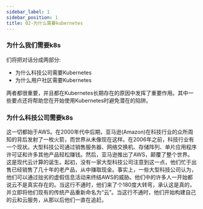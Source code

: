 ```yaml
---
sidebar_label: 1
sidebar_position: 1
title: 02-为什么需要kubernetes
---
```


### 为什么我们需要k8s

们将把对话分成两部分:
- 为什么科技公司需要Kubernetes
- 为什么用户社区需要Kubernetes
  
两者都很重要，并且都在Kubernetes长期存在的原因中发挥了重要作用。其中一些要点还将帮助您在开始使用Kubernetes时避免潜在的陷阱。

### 为什么科技公司需要k8s


这一切都始于AWS。在2000年代中后期，亚马逊(Amazon)在科技行业的众所周知的背后发射了一枚火箭，而世界从未像现在这样。在2006年之前，科技行业有一个现状。大型科技公司通过销售服务器、网络交换机、存储阵列、单片应用程序许可证和许多其他产品轻松赚钱。然后，亚马逊推出了AWS，颠覆了整个世界。这是现代云计算的诞生。起初，没有一家大型科技公司注意到这一点，他们忙于出售已经销售了几十年的老产品，从中赚取现金。事实上，一些大型科技公司认为，他们可以通过拙劣的虚假信息活动来终结AWS的威胁。他们中的许多人一开始都说云不是真实存在的。当这行不通时，他们来了个180度大转弯，承认这是真的，并立即将他们现有的传统产品重新命名为“云”。当这行不通时，他们开始构建自己的云和云服务，从那以后他们一直在追赶。